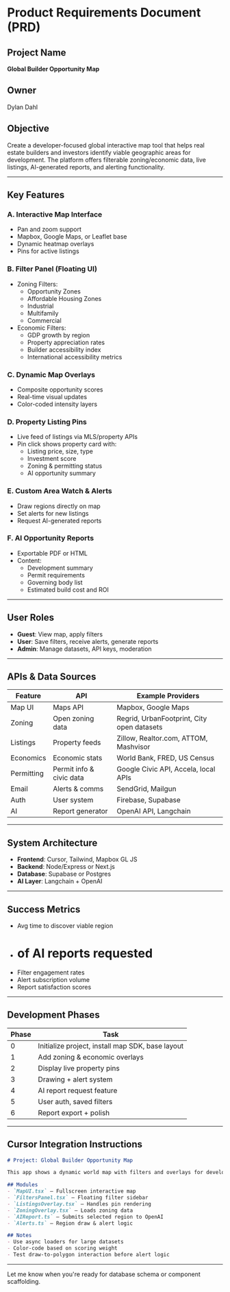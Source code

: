 # Product Requirements Document (PRD)

## Project Name

**Global Builder Opportunity Map**

## Owner

Dylan Dahl

## Objective

Create a developer-focused global interactive map tool that helps real estate builders and investors identify viable geographic areas for development. The platform offers filterable zoning/economic data, live listings, AI-generated reports, and alerting functionality.

---

## Key Features

### A. Interactive Map Interface

- Pan and zoom support
- Mapbox, Google Maps, or Leaflet base
- Dynamic heatmap overlays
- Pins for active listings

### B. Filter Panel (Floating UI)

- Zoning Filters:
  - Opportunity Zones
  - Affordable Housing Zones
  - Industrial
  - Multifamily
  - Commercial
- Economic Filters:
  - GDP growth by region
  - Property appreciation rates
  - Builder accessibility index
  - International accessibility metrics

### C. Dynamic Map Overlays

- Composite opportunity scores
- Real-time visual updates
- Color-coded intensity layers

### D. Property Listing Pins

- Live feed of listings via MLS/property APIs
- Pin click shows property card with:
  - Listing price, size, type
  - Investment score
  - Zoning & permitting status
  - AI opportunity summary

### E. Custom Area Watch & Alerts

- Draw regions directly on map
- Set alerts for new listings
- Request AI-generated reports

### F. AI Opportunity Reports

- Exportable PDF or HTML
- Content:
  - Development summary
  - Permit requirements
  - Governing body list
  - Estimated build cost and ROI

---

## User Roles

- **Guest**: View map, apply filters
- **User**: Save filters, receive alerts, generate reports
- **Admin**: Manage datasets, API keys, moderation

---

## APIs & Data Sources

| Feature    | API                      | Example Providers                          |
| ---------- | ------------------------ | ------------------------------------------ |
| Map UI     | Maps API                 | Mapbox, Google Maps                        |
| Zoning     | Open zoning data         | Regrid, UrbanFootprint, City open datasets |
| Listings   | Property feeds           | Zillow, Realtor.com, ATTOM, Mashvisor      |
| Economics  | Economic stats           | World Bank, FRED, US Census                |
| Permitting | Permit info & civic data | Google Civic API, Accela, local APIs       |
| Email      | Alerts & comms           | SendGrid, Mailgun                          |
| Auth       | User system              | Firebase, Supabase                         |
| AI         | Report generator         | OpenAI API, Langchain                      |

---

## System Architecture

- **Frontend**: Cursor, Tailwind, Mapbox GL JS
- **Backend**: Node/Express or Next.js
- **Database**: Supabase or Postgres
- **AI Layer**: Langchain + OpenAI

---

## Success Metrics

- Avg time to discover viable region
-
  # of AI reports requested
- Filter engagement rates
- Alert subscription volume
- Report satisfaction scores

---

## Development Phases

| Phase | Task                                             |
| ----- | ------------------------------------------------ |
| 0     | Initialize project, install map SDK, base layout |
| 1     | Add zoning & economic overlays                   |
| 2     | Display live property pins                       |
| 3     | Drawing + alert system                           |
| 4     | AI report request feature                        |
| 5     | User auth, saved filters                         |
| 6     | Report export + polish                           |

---

## Cursor Integration Instructions

```md
# Project: Global Builder Opportunity Map

This app shows a dynamic world map with filters and overlays for developers. Built with TypeScript, Vite, Tailwind, and Mapbox. Integrates with multiple APIs for zoning, economics, and real estate listings.

## Modules
- `MapUI.tsx` — Fullscreen interactive map
- `FiltersPanel.tsx` — Floating filter sidebar
- `ListingsOverlay.tsx` — Handles pin rendering
- `ZoningOverlay.tsx` — Loads zoning data
- `AIReport.ts` — Submits selected region to OpenAI
- `Alerts.ts` — Region draw & alert logic

## Notes
- Use async loaders for large datasets
- Color-code based on scoring weight
- Test draw-to-polygon interaction before alert logic
```

---

Let me know when you're ready for database schema or component scaffolding.

